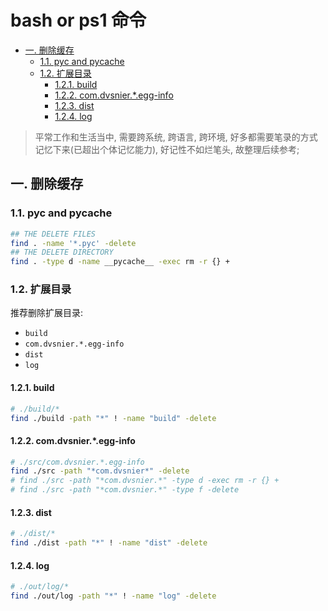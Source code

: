 # bash or ps1 命令

- [一. 删除缓存](#一-删除缓存)
  - [1.1. pyc and pycache](#11-pyc-and-pycache)
  - [1.2. 扩展目录](#12-扩展目录)
    - [1.2.1. build](#121-build)
    - [1.2.2. com.dvsnier.*.egg-info](#122-comdvsnieregg-info)
    - [1.2.3. dist](#123-dist)
    - [1.2.4. log](#124-log)

> 平常工作和生活当中, 需要跨系统, 跨语言, 跨环境, 好多都需要笔录的方式记忆下来(已超出个体记忆能力), 好记性不如烂笔头, 故整理后续参考;

## 一. 删除缓存

### 1.1. pyc and pycache

```bash
## THE DELETE FILES
find . -name '*.pyc' -delete
## THE DELETE DIRECTORY
find . -type d -name __pycache__ -exec rm -r {} +
```

### 1.2. 扩展目录

推荐删除扩展目录:

- `build`
- `com.dvsnier.*.egg-info`
- `dist`
- `log`

#### 1.2.1. build

```bash
# ./build/*
find ./build -path "*" ! -name "build" -delete
```

#### 1.2.2. com.dvsnier.*.egg-info

```bash
# ./src/com.dvsnier.*.egg-info
find ./src -path "*com.dvsnier*" -delete
# find ./src -path "*com.dvsnier.*" -type d -exec rm -r {} +
# find ./src -path "*com.dvsnier.*" -type f -delete
```

#### 1.2.3. dist

```bash
# ./dist/*
find ./dist -path "*" ! -name "dist" -delete
```

#### 1.2.4. log

```bash
# ./out/log/*
find ./out/log -path "*" ! -name "log" -delete
```
